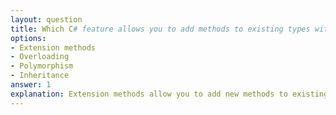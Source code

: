 ```yaml
---
layout: question
title: Which C# feature allows you to add methods to existing types without modifying them?
options:
- Extension methods
- Overloading
- Polymorphism
- Inheritance
answer: 1
explanation: Extension methods allow you to add new methods to existing types without modifying their source code or creating derived types. They are defined as static methods in static classes.
---
```

